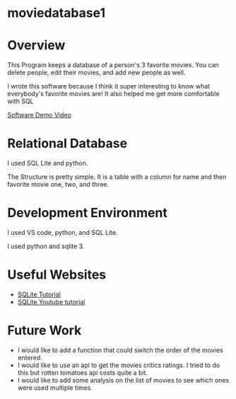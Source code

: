 # moviedatabase1
# Overview


This Program keeps a database of a person's 3 favorite movies. You can delete people, edit their movies, and add new people as well.


I wrote this software because I think it super interesting to know what everybody's favorite movies are! It also helped me get more comfortable with SQL


[Software Demo Video](https://youtu.be/FUrfIeocaD4)

# Relational Database

I used SQL Lite and python.

The Structure is pretty simple. It is a table with a column for name and then favorite movie one, two, and three.

# Development Environment


I used VS code, python, and SQL Lite.

I used python and sqlite 3.

# Useful Websites


* [SQLite Tutorial](https://www.sqlitetutorial.net)
* [SQLite Youtube tutorial](https://www.youtube.com/watch?v=girsuXz0yA8)

# Future Work
* I would like to add a function that could switch the order of the movies entered.
* I would like to use an api to get the movies critics ratings. I tried to do this but rotten tomatoes api costs quite a bit.
* I would like to add some analysis on the list of movies to see which ones were used multiple times.
